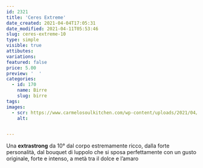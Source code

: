 ```yaml
---
id: 2321
title: 'Ceres Extreme'
date_created: 2021-04-04T17:05:31
date_modified: 2021-04-11T05:53:46
slug: ceres-extreme-10
type: simple
visible: true
attibutes: 
variations:
featured: false
price: 5.00
preview: '  '
categories: 
  - id: 170
    name: Birre
    slug: birre
tags: 
images: 
  - scr: https://www.carmelosoulkitchen.com/wp-content/uploads/2021/04/Ceres-Extreme.png
    alt: 


---
```


<p>Una <strong>extrastrong</strong> da 10° dal corpo estremamente ricco, dalla forte personalità, dal bouquet di luppolo che si sposa perfettamente con un gusto originale, forte e intenso, a metà tra il dolce e l’amaro</p>

